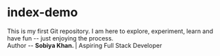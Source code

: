 # index-demo
This is my first Git repository. I am here to explore, experiment, learn and have fun -- just enjoying the process.
<br>
Author -- <strong> Sobiya Khan. </strong>|
 Aspiring Full Stack Developer 
